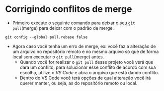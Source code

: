 # Corrigindo conflitos de merge

* Primeiro execute o seguinte comando para deixar o seu `git pull`(merge) para deixar com o padrão de merge.
```
git config --global pull.rebase false
```

* Agora caso você tenha um erro de merge, ex: você faz a alteração de um arquivo no repositório remoto e no mesmo arquivo só que de forma local sem executar o `git pull`(merge) antes. 
    - Quando você for realizar o `git pull` desse projeto você verá que dara um conflito, para solucionar esse conflito de acordo com sua escolha, utilize o _VS Code_ e abra o arquivo que está dando conflito.
    - Dentro do VS Code você terá opções de qual alteração você irá querer manter, ou seja, as do repositório remoto ou local.
